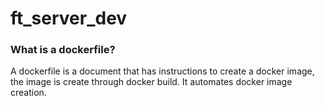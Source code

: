 # ft_server_dev


### What is a dockerfile?

A dockerfile is a document that has instructions to create a docker image, the image is create through docker build. It automates docker image creation.
